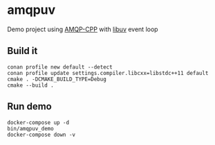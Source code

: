 # amqpuv

Demo project using [AMQP-CPP](https://github.com/CopernicaMarketingSoftware/AMQP-CPP) with [libuv](https://github.com/libuv/libuv) event loop

## Build it

```
conan profile new default --detect
conan profile update settings.compiler.libcxx=libstdc++11 default
cmake . -DCMAKE_BUILD_TYPE=Debug
cmake --build .
```

## Run demo

```
docker-compose up -d
bin/amqpuv_demo
docker-compose down -v
```
